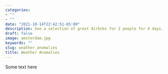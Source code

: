 ```yaml
---
categories:
- ""
- ""
date: "2021-10-14T22:42:51-05:00"
description: See a selection of great Airbnbs for 2 people for 4 days.
draft: false
image: amsterdam.jpg
keywords: ""
slug: weather_anomalies
title: Weather Anomalies
---
```

Some text here
